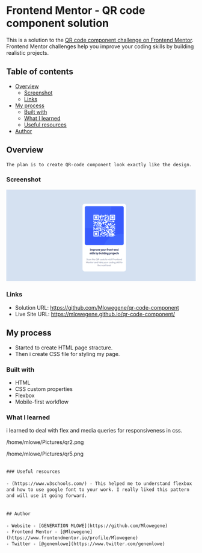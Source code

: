 # Frontend Mentor - QR code component solution

This is a solution to the [QR code component challenge on Frontend Mentor](https://www.frontendmentor.io/challenges/qr-code-component-iux_sIO_H). Frontend Mentor challenges help you improve your coding skills by building realistic projects. 

## Table of contents

- [Overview](#overview)
  - [Screenshot](#screenshot)
  - [Links](#links)
- [My process](#my-process)
  - [Built with](#built-with)
  - [What I learned](#what-i-learned)
  - [Useful resources](#useful-resources)
- [Author](#author)



## Overview
	The plan is to create QR-code component look exactly like the design.

### Screenshot


![](https://github.com/Mlowegene/qr-code-component/blob/master/qr1.png)


### Links

- Solution URL: https://github.com/Mlowegene/qr-code-component
- Live Site URL: https://mlowegene.github.io/qr-code-component/

## My process
   - Started to create HTML page stracture.
   - Then i create CSS file for styling my page. 

### Built with

- HTML 
- CSS custom properties
- Flexbox
- Mobile-first workflow


### What I learned

i learned to deal with flex and media queries for responsiveness in css.

/home/mlowe/Pictures/qr2.png

/home/mlowe/Pictures/qr5.png

```

### Useful resources

- (https://www.w3schools.com/) - This helped me to understand flexbox and how to use google font to your work. I really liked this pattern and will use it going forward.


## Author

- Website - [GENERATION MLOWE](https://github.com/Mlowegene)
- Frontend Mentor - [@Mlowegene](https://www.frontendmentor.io/profile/Mlowegene)
- Twitter - [@genemlowe](https://www.twitter.com/genemlowe)


